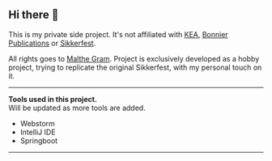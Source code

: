 ## Hi there 👋

This is my private side project. 
It's not affiliated with [KEA](https://kea.dk/), [Bonnier Publications](https://bonnierpublications.com/) or [Sikkerfest](https://sikkerfest.dk/).

All rights goes to [Malthe Gram](https://github.com/MaltheGram). Project is exclusively developed as a hobby project, trying to replicate the original Sikkerfest,  with my personal touch on it.
<hr>

<b> Tools used in this project. </b>
<br>
Will be updated as more tools are added.
<ul>
  <li> Webstorm </li>
  <li> IntelliJ IDE </li>
  <li> Springboot </li>
</ul>
<hr>

